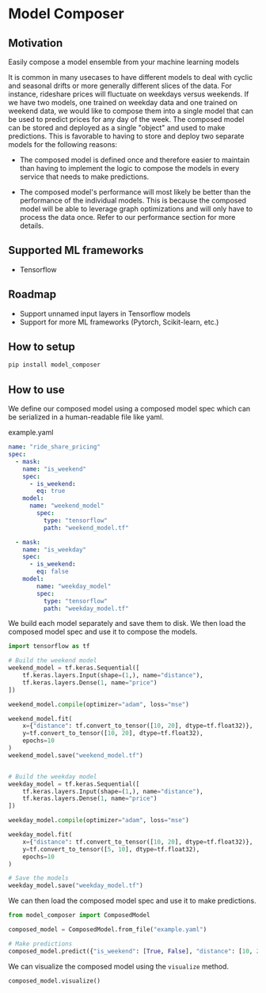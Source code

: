 # Model Composer

## Motivation
Easily compose a model ensemble from your machine learning models

It is common in many usecases to have different models to deal with cyclic and seasonal drifts or more generally different slices of the data.
For instance, rideshare prices will fluctuate on weekdays versus weekends. If we have two models, one trained on weekday data and one trained on weekend data, we would like to compose them into a single model that can be used to predict prices for any day of the week. The composed model can be stored and deployed as a single "object" and used to make predictions. This is favorable to having to store and deploy two separate models for the following reasons:

- The composed model is defined once and therefore easier to maintain than having to implement the logic to compose the models in every service that needs to make predictions.

- The composed model's performance will most likely be better than the performance of the individual models. This is because the composed model will be able to leverage graph optimizations and will only have to process the data once. Refer to our performance section for more details.

## Supported ML frameworks
- Tensorflow

## Roadmap
- Support unnamed input layers in Tensorflow models
- Support for more ML frameworks (Pytorch, Scikit-learn, etc.)

## How to setup

```bash
pip install model_composer
```


## How to use

We define our composed model using a composed model spec which can be serialized in a human-readable file like yaml.

example.yaml
```yaml
name: "ride_share_pricing"
spec:
  - mask:
    name: "is_weekend"
    spec:
      - is_weekend:
        eq: true
    model:
      name: "weekend_model"
        spec:
          type: "tensorflow"
          path: "weekend_model.tf"

  - mask:
    name: "is_weekday"
    spec:
      - is_weekend:
        eq: false
    model:
        name: "weekday_model"
        spec:
          type: "tensorflow"
          path: "weekday_model.tf"
```

We build each model separately and save them to disk. We then load the composed model spec and use it to compose the models.

```python
import tensorflow as tf

# Build the weekend model
weekend_model = tf.keras.Sequential([
    tf.keras.layers.Input(shape=(1,), name="distance"),
    tf.keras.layers.Dense(1, name="price")
])

weekend_model.compile(optimizer="adam", loss="mse")

weekend_model.fit(
    x={"distance": tf.convert_to_tensor([10, 20], dtype=tf.float32)},
    y=tf.convert_to_tensor([10, 20], dtype=tf.float32),
    epochs=10
)
weekend_model.save("weekend_model.tf")


# Build the weekday model
weekday_model = tf.keras.Sequential([
    tf.keras.layers.Input(shape=(1,), name="distance"),
    tf.keras.layers.Dense(1, name="price")
])

weekday_model.compile(optimizer="adam", loss="mse")

weekday_model.fit(
    x={"distance": tf.convert_to_tensor([10, 20], dtype=tf.float32)},
    y=tf.convert_to_tensor([5, 10], dtype=tf.float32),
    epochs=10
)

# Save the models
weekday_model.save("weekday_model.tf")
```

We can then load the composed model spec and use it to make predictions.

```python
from model_composer import ComposedModel

composed_model = ComposedModel.from_file("example.yaml")

# Make predictions
composed_model.predict({"is_weekend": [True, False], "distance": [10, 20]})
```

We can visualize the composed model using the `visualize` method.

```python
composed_model.visualize()
```

